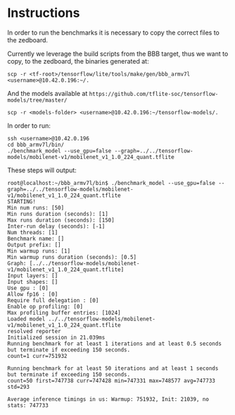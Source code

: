 # Instructions

In order to run the benchmarks it is necessary to copy the correct files to the zedboard.

Currently we leverage the build scripts from the BBB target, 
thus we want to copy, to the zedboard, the binaries generated at:

```
scp -r <tf-root>/tensorflow/lite/tools/make/gen/bbb_armv7l  <username>@10.42.0.196:~/.
```

And the models available at `https://github.com/tflite-soc/tensorflow-models/tree/master/`

```
scp -r <models-folder> <username>@10.42.0.196:~/tensorflow-models/.
```

In order to run:
```
ssh <username>@10.42.0.196
cd bbb_armv7l/bin/
./benchmark_model --use_gpu=false --graph=../../tensorflow-models/mobilenet-v1/mobilenet_v1_1.0_224_quant.tflite
```

These steps will output:

```
root@localhost:~/bbb_armv7l/bin$ ./benchmark_model --use_gpu=false --graph=../../tensorflow-models/mobilenet-v1/mobilenet_v1_1.0_224_quant.tflite 
STARTING!
Min num runs: [50]
Min runs duration (seconds): [1]
Max runs duration (seconds): [150]
Inter-run delay (seconds): [-1]
Num threads: [1]
Benchmark name: []
Output prefix: []
Min warmup runs: [1]
Min warmup runs duration (seconds): [0.5]
Graph: [../../tensorflow-models/mobilenet-v1/mobilenet_v1_1.0_224_quant.tflite]
Input layers: []
Input shapes: []
Use gpu : [0]
Allow fp16 : [0]
Require full delegation : [0]
Enable op profiling: [0]
Max profiling buffer entries: [1024]
Loaded model ../../tensorflow-models/mobilenet-v1/mobilenet_v1_1.0_224_quant.tflite
resolved reporter
Initialized session in 21.039ms
Running benchmark for at least 1 iterations and at least 0.5 seconds but terminate if exceeding 150 seconds.
count=1 curr=751932

Running benchmark for at least 50 iterations and at least 1 seconds but terminate if exceeding 150 seconds.
count=50 first=747738 curr=747428 min=747331 max=748577 avg=747733 std=293

Average inference timings in us: Warmup: 751932, Init: 21039, no stats: 747733
```
